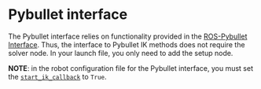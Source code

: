 # Pybullet interface

The Pybullet interface relies on functionality provided in the [ROS-Pybullet Interface](https://github.com/cmower/ros_pybullet_interface).
Thus, the interface to Pybullet IK methods does not require the solver node.
In your launch file, you only need to add the setup node.

**NOTE**: in the robot configuration file for the Pybullet interface, you must set the [`start_ik_callback`](https://github.com/cmower/ros_pybullet_interface/blob/0b6ca7b87ca58b656eb728f1f076f5133fdbcd5b/ros_pybullet_interface/src/rpbi/pybullet_robot_ik.py#L14-L16) to `True`.

